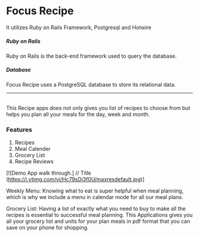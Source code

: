 # Focus Recipe
It utilizes Ruby on Rails Framework, Postgresql and Hotwire
<br />

##### Ruby on Rails
Ruby on Rails is the back-end framework used to query the database.

##### Database
Focus Recipe uses a PostgreSQL database to store its relational data.
<br />
<hr />
<br />
This Recipe apps does not only gives you list of recipes to choose from but helps you plan all your meals for the day, week and month.

### Features
1. Recipes
2. Meal Calender
3. Grocery List
4. Recipe Reviews


[![Demo App walk through.]          // Title
(https://i.ytimg.com/vi/Hc79sDi3f0U/maxresdefault.jpg)] 


Weekly Menu: Knowing what to eat is super helpful when meal planning, which is why we include a menu in calendar mode for all our meal plans. 

Grocery List: Having a list of exactly what you need to buy to make all the recipes is essential to successful meal planning. This Applications gives you all your grocery list and units for your plan meals in pdf format that you can save on your phone for shopping.
